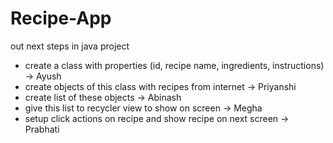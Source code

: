 # Recipe-App
out next steps in java project
- create a class with properties (id, recipe name, ingredients, instructions) -> Ayush
- create objects of this class with recipes from internet -> Priyanshi
- create list of these objects -> Abinash
- give this list to recycler view to show on screen -> Megha
- setup click actions on recipe and show recipe on next screen -> Prabhati
